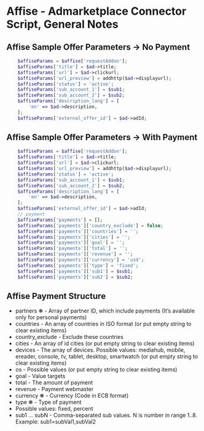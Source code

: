 # Affise - Admarketplace Connector Script, General Notes

## Affise Sample Offer Parameters -> No Payment
```php
    $affiseParams = $affise['requestAddon'];
    $affiseParams['title'] = $ad->title;
    $affiseParams['url'] = $ad->clickurl;
    $affiseParams['url_preview'] = addhttp($ad->displayurl);
    $affiseParams['status'] = 'active';
    $affiseParams['sub_account_1'] = $sub1;
    $affiseParams['sub_account_2'] = $sub2;
    $affiseParams['description_lang'] = [
        'en' => $ad->description,
    ];
    $affiseParams['external_offer_id'] = $ad->adId; 
```

## Affise Sample Offer Parameters -> With Payment
```php
    $affiseParams = $affise['requestAddon'];
    $affiseParams['title'] = $ad->title;
    $affiseParams['url'] = $ad->clickurl;
    $affiseParams['url_preview'] = addhttp($ad->displayurl);
    $affiseParams['status'] = 'active';
    $affiseParams['sub_account_1'] = $sub1;
    $affiseParams['sub_account_2'] = $sub2;
    $affiseParams['description_lang'] = [
        'en' => $ad->description,
    ];
    $affiseParams['external_offer_id'] = $ad->adId;
    // payment
    $affiseParams['payments'] = [];
    $affiseParams['payments']['country_exclude'] = false;
    $affiseParams['payments']['countries'] = '';
    $affiseParams['payments']['cities'] = '';
    $affiseParams['payments']['goal'] = '';
    $affiseParams['payments']['total'] = '';
    $affiseParams['payments']['revenue'] = '';
    $affiseParams['payments']['currency'] = 'usd';
    $affiseParams['payments']['type'] = 'fixed';
    $affiseParams['payments']['sub1'] = $sub1;
    $affiseParams['payments']['sub2'] = $sub2; 
```

## Affise Payment Structure
* partners ❋ - Array of partner ID, which include payments (It’s available only for personal payments)
* countries - An array of countries in ISO format (or put empty string to clear existing items)
* country_exclude - Exclude these countries
* cities - An array of id cities (or put empty string to clear existing items)
* devices - The array of devices. Possible values: mediahub, mobile, ereader, console, tv, tablet, desktop, smartwatch (or put empty string to clear existing items)
* os - Possible values (or put empty string to clear existing items)
* goal - Value targets
* total - The amount of payment
* revenue - Payment webmaster
* currency ❋ - Currency (Code in ECB format)
* type ❋ - Type of payment
* Possible values: fixed, percent
* sub1 … subN - Comma-separated sub values. N is number in range 1..8. Example: sub1=subVal1,subVal2